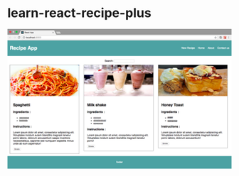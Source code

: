 # learn-react-recipe-plus

![screenshot-01](https://raw.githubusercontent.com/golfz/learn-react-recipe-plus/master/Screenshot-01.jpg)
